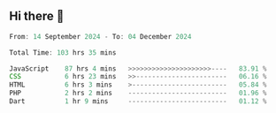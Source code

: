 ## Hi there 👋
<!--START_SECTION:Muni-->

```Javascript
From: 14 September 2024 - To: 04 December 2024

Total Time: 103 hrs 35 mins

JavaScript    87 hrs 4 mins   >>>>>>>>>>>>>>>>>>>>>----   83.91 %
CSS           6 hrs 23 mins   >>-----------------------   06.16 %
HTML          6 hrs 3 mins    >------------------------   05.84 %
PHP           2 hrs 2 mins    -------------------------   01.96 %
Dart          1 hr 9 mins     -------------------------   01.12 %
```

<!--END_SECTION:Muni-->

